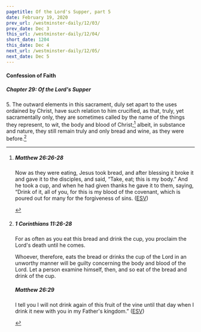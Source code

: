 ```yaml
---
pagetitle: Of the Lord's Supper, part 5
date: February 19, 2020
prev_url: /westminster-daily/12/03/
prev_date: Dec 3
this_url: /westminster-daily/12/04/
short_date: 1204
this_date: Dec 4
next_url: /westminster-daily/12/05/
next_date: Dec 5
---
```


#### Confession of Faith

##### Chapter 29: Of the Lord's Supper

5\. The outward elements in this sacrament, duly set apart to the uses ordained by Christ, have such relation to him crucified, as that, truly, yet sacramentally only, they are sometimes called by the name of the things they represent, to wit, the body and blood of Christ;[^fnref:wcf1] albeit, in substance and nature, they still remain truly and only bread and wine, as they were before.[^fnref:wcf2]

[^fnref:wcf1]: <div class="esv"><h5>Matthew 26:26-28</h5> <div class="esv-text"> <p id="p40026026.06-1">Now as they were eating, Jesus took bread, and after blessing it broke it and gave it to the disciples, and said, <span class="woc">&#8220;Take, eat; this is my body.&#8221;</span> And he took a cup, and when he had given thanks he gave it to them, saying, <span class="woc">&#8220;Drink of it, all of you,</span> <span class="woc">for this is my blood of the covenant, which is poured out for many for the forgiveness of sins.</span>  (<a href="http://www.esv.org" class="copyright">ESV</a>)</p> </div> </div>

[^fnref:wcf2]: <div class="esv"><h5>1 Corinthians 11:26-28</h5> <div class="esv-text"><p id="p46011026.01-1">For as often as you eat this bread and drink the cup, you proclaim the Lord's death until he comes.</p>  <p id="p46011027.01-1">Whoever, therefore, eats the bread or drinks the cup of the Lord in an unworthy manner will be guilty concerning the body and blood of the Lord. Let a person examine himself, then, and so eat of the bread and drink of the cup.</p> </div><h5>Matthew 26:29</h5> <div class="esv-text"><p id="p40026029.01-2"><span class="woc">I tell you I will not drink again of this fruit of the vine until that day when I drink it new with you in my Father's kingdom.&#8221;</span>  (<a href="http://www.esv.org" class="copyright">ESV</a>)</p> </div> </div>

